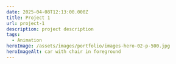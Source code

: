 ```yaml
---
date: 2025-04-08T12:13:00.000Z
title: Project 1
url: project-1
description: project description
tags:
  - Animation
heroImage: /assets/images/portfolio/images-hero-02-p-500.jpg
heroImageAlt: car with chair in foreground
---
```


